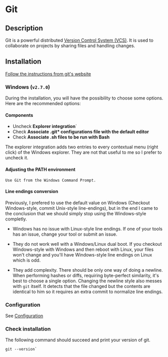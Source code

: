 # Git

## Description

Git is a powerful distributed [Version Control System (VCS)][wiki-version-control].
It is used to collaborate on projects by sharing files and handling changes.

## Installation

[Follow the instructions from git's website](https://git-scm.com/)

### Windows (`v2.7.0`)

During the installation, you will have the possibility to choose some options.
Here are the recommended options:

#### Components

- Uncheck **Explorer integration**`
- Check **Associate .git\* configurations file with the default editor**
- Check **Associate .sh files to be run with Bash**

The explorer integration adds two entries to every contextual menu (right click) of the Windows explorer.
They are not that useful to me so I prefer to uncheck it.
 
#### Adjusting the PATH environment

`Use Git from the Windows Command Prompt.`

#### Line endings conversion

Previously, I prefered to use the default value on Windows (Checkout Windows-style, commit Unix-style line-endings),
but in the end I came to the conclusion that we should simply stop using the Windows-style completly.

- Windows has no issue with Linux-style line endings. If one of your tools has an issue, change your tool or submit an issue.

- They do not work well with a Windows/Linux dual boot. If you checkout Windows-style with Windows and then reboot with
  Linux, your files won't change and you'll have Windows-style line endings on Linux which is odd.

- They add complexity. There should be only one way of doing a newline. When performing hashes or diffs, requiring byte-perfect
  similarity, it's best to choose a single option. Changing the newline style also messes with `git` itself.
  It detects that the file changed but the contents are identical to him so it requires an extra commit
  to normalize line endings.

<!-- Example: gulp-typescript, it compiles some files and then does a diff -->


### Configuration

See [Configuration](./configuration.md)

### Check installation

The following command should succeed and print your version of git.

```shell
git --version`
```


[wiki-version-control]: https://en.wikipedia.org/wiki/Version_control
